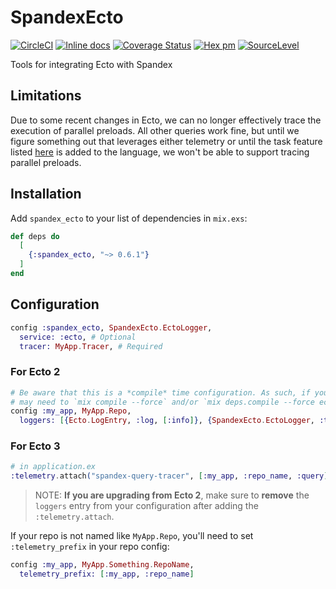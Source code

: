 # SpandexEcto

[![CircleCI](https://circleci.com/gh/spandex-project/spandex_ecto.svg?style=svg)](https://circleci.com/gh/spandex-project/spandex_ecto)
[![Inline docs](http://inch-ci.org/github/spandex-project/spandex_ecto.svg)](http://inch-ci.org/github/spandex-project/spandex_ecto)
[![Coverage Status](https://coveralls.io/repos/github/spandex-project/spandex_ecto/badge.svg)](https://coveralls.io/github/spandex-project/spandex_ecto)
[![Hex pm](http://img.shields.io/hexpm/v/spandex_ecto.svg?style=flat)](https://hex.pm/packages/spandex_ecto)
[![SourceLevel](https://sourcelevel.io/github/spandex-project/spandex_ecto.svg)](https://sourcelevel.io/github/spandex-project/spandex_ecto)

Tools for integrating Ecto with Spandex

## Limitations

Due to some recent changes in Ecto, we can no longer effectively trace the
execution of parallel preloads. All other queries work fine, but until we figure
something out that leverages either telemetry or until the task feature listed
[here](https://github.com/elixir-ecto/ecto/issues/2843) is added to the
language, we won't be able to support tracing parallel preloads.

## Installation

Add `spandex_ecto` to your list of dependencies in `mix.exs`:

```elixir
def deps do
  [
    {:spandex_ecto, "~> 0.6.1"}
  ]
end
```

## Configuration

```elixir
config :spandex_ecto, SpandexEcto.EctoLogger,
  service: :ecto, # Optional
  tracer: MyApp.Tracer, # Required
```

### For Ecto 2

```elixir
# Be aware that this is a *compile* time configuration. As such, if you change this you
# may need to `mix compile --force` and/or `mix deps.compile --force ecto`
config :my_app, MyApp.Repo,
  loggers: [{Ecto.LogEntry, :log, [:info]}, {SpandexEcto.EctoLogger, :trace, ["database_name"]}]

```

### For Ecto 3

```elixir
# in application.ex
:telemetry.attach("spandex-query-tracer", [:my_app, :repo_name, :query], &SpandexEcto.TelemetryAdapter.handle_event/4, nil)
```

> NOTE: **If you are upgrading from Ecto 2**, make sure to **remove** the `loggers`
> entry from your configuration after adding the `:telemetry.attach`.

If your repo is not named like `MyApp.Repo`, you'll need to set `:telemetry_prefix` in your repo config:

```elixir
config :my_app, MyApp.Something.RepoName,
  telemetry_prefix: [:my_app, :repo_name]
```
